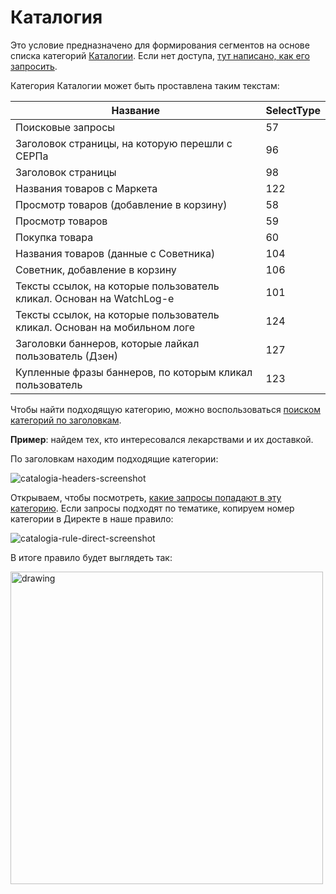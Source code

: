 Каталогия
=====================

Это условие предназначено для формирования сегментов на основе списка категорий [Каталогии](https://catmedia.yandex.ru/cgi/ind.pl?cmd=edit_phrase_list#). 
Если нет доступа, [тут написано, как его запросить](https://wiki.yandex-team.ru/users/sergio/pelmeshka/kak-zaprosit-prava-v-katalogiju/).

Категория Каталогии может быть проставлена таким текстам:

| Название                                 | SelectType  |
| --------------------------------------------|-------------|
| Поисковые запросы                        | 57 |
| Заголовок страницы, на которую перешли с СЕРПа | 96      |
| Заголовок страницы             | 98      |
| Названия товаров с Маркета             | 122      |
| Просмотр товаров (добавление в корзину)             | 58      |
| Просмотр товаров             | 59      |
| Покупка товара             | 60      |
| Названия товаров (данные с Советника)             | 104      |
| Советник, добавление в корзину             | 106      |
| Тексты ссылок, на которые пользователь кликал. Основан на WatchLog-е             | 101      |
| Тексты ссылок, на которые пользователь кликал. Основан на мобильном логе             | 124      |
| Заголовки баннеров, которые лайкал пользователь (Дзен)           | 127      |
| Купленные фразы баннеров, по которым кликал пользователь             | 123      |

Чтобы найти подходящую категорию, можно воспользоваться [поиском категорий по заголовкам](https://catmedia.yandex.ru/cgi/ind.pl?cmd=search_categs&viewoptionsstr=lang_ru%7Cdelim_n).

**Пример**: найдем тех, кто интересовался лекарствами и их доставкой.

По заголовкам находим подходящие категории:

![catalogia-headers-screenshot](https://wiki.yandex-team.ru/crypta/crypta-up/lab/constructor/.files/screenshot2020-04-22at10.28.57am.png)

Открываем, чтобы посмотреть, [какие запросы попадают в эту категорию](https://catmedia.yandex.ru/cgi/ind.pl?cmd=show_phrases&id=s6217354&viewoptionsstr=lang_ru%7Cdelim_n). Если запросы подходят по тематике, копируем номер категории в Директе в наше правило:

![catalogia-rule-direct-screenshot](https://wiki.yandex-team.ru/crypta/crypta-up/lab/constructor/.files/screenshot2020-04-22at10.32.26am.png)

В итоге правило будет выглядеть так:

<img src="https://jing.yandex-team.ru/files/terekhinam/Screen%20Shot%202021-05-14%20at%204.36.16%20PM.png" alt="drawing" style="width:500px;"/>
